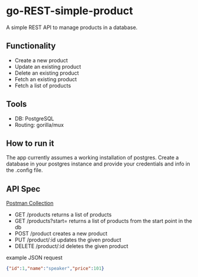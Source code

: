 # go-REST-simple-product

A simple REST API to manage products in a database.

## Functionality

* Create a new product
* Update an existing product
* Delete an existing product
* Fetch an existing product
* Fetch a list of products

## Tools

* DB: PostgreSQL
* Routing: gorilla/mux

## How to run it

The app currently assumes a working installation of postgres. Create a database in your postgres instance and provide your credentials and info in the .config file.

## API Spec

[Postman Collection](https://documenter.getpostman.com/view/13097698/TVRoYmdb)

* GET /products returns a list of products
* GET /products?start= returns a list of products from the start point in the db
* POST /product creates a new product
* PUT /product/:id updates the given product
* DELETE /product/:id deletes the given product

example JSON request

```json
{"id":1,"name":"speaker","price":101}
```
